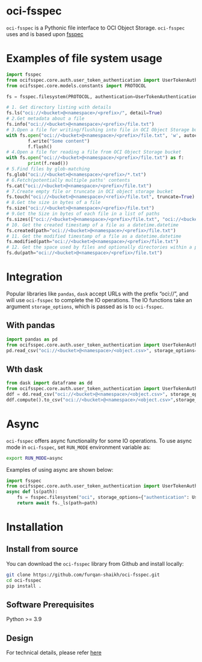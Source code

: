 # oci-fsspec
`oci-fsspec` is a Pythonic file interface to OCI Object Storage.
`oci-fsspec` uses and is based upon [fsspec](https://github.com/fsspec/filesystem_spec)

# Examples of file system usage
```python
import fsspec
from ocifsspec.core.auth.user_token_authentication import UserTokenAuthentication
from ocifsspec.core.models.constants import PROTOCOL

fs = fsspec.filesystem(PROTOCOL, authentication=UserTokenAuthentication())

# 1. Get directory listing with details
fs.ls("oci://<bucket>@<namespace>/<prefix>/", detail=True)
# 2.Get metadata about a file
fs.info("oci://<bucket>@<namespace>/<prefix>/file.txt")
# 3.Open a file for writing/flushing into file in OCI Object Storage bucket
with fs.open("oci://<bucket>@<namespace>/<prefix>/file.txt", 'w', autocommit=True) as f:
        f.write("Some content")
        f.flush()
# 4.Open a file for reading a file from OCI Object Storage bucket
with fs.open("oci://<bucket>@<namespace>/<prefix>/file.txt") as f:
        print(f.read())
# 5.Find files by glob-matching
fs.glob("oci://<bucket>@<namespace>/<prefix>/*.txt")
# 6.Fetch(potentially multiple paths' contents
fs.cat("oci://<bucket>@<namespace>/<prefix>/file.txt")
# 7.Create empty file or truncate in OCI object storage bucket
fs.touch("oci://<bucket>@<namespace>/<refix>/file.txt", truncate=True)
# 8.Get the size in bytes of a file
fs.size("oci://<bucket>@<namespace>/<prefix>/file.txt")
# 9.Get the Size in bytes of each file in a list of paths
fs.sizes(["oci://<bucket>@<namespace>/<prefix>/file.txt", "oci://<bucket>@<namespace>/<prefix>/file_2.txt"])
# 10. Get the created timestamp of a file as a datetime.datetime
fs.created(path="oci://<bucket>@<namespace>/<prefix>/file.txt")
# 11. Get the modified timestamp of a file as a datetime.datetime
fs.modified(path="oci://<bucket>@<namespace>/<prefix>/file.txt")
# 12. Get the space used by files and optionally directories within a path
fs.du(path="oci://<bucket>@<namespace>/<prefix>/file.txt")
```

# Integration
Popular libraries like `pandas`, `dask` accept URLs with the prefix “oci://”, and will use `oci-fsspec` to complete the IO operations.
The IO functions take an argument `storage_options`, which is passed as is to `oci-fsspec`. 

## With pandas
```python
import pandas as pd
from ocifsspec.core.auth.user_token_authentication import UserTokenAuthentication
pd.read_csv("oci://<bucket>@<namespace>/<object.csv>", storage_options={"authentication": UserTokenAuthentication()})
```
## Wth dask
```python
from dask import dataframe as dd
from ocifsspec.core.auth.user_token_authentication import UserTokenAuthentication
ddf = dd.read_csv("oci://<bucket>@<namespace>/<object.csv>", storage_options={"authentication": UserTokenAuthentication()})
ddf.compute().to_csv("oci://<bucket>@<namespace>/<object.csv>",storage_options={"authentication": UserTokenAuthentication()})
```

# Async
`oci-fsspec` offers async functionality for some IO operations.
To use async mode in `oci-fsspec`, set `RUN_MODE` environment variable as:
```bash
export RUN_MODE=async
```
Examples of using async are shown below:
```python
import fsspec
from ocifsspec.core.auth.user_token_authentication import UserTokenAuthentication
async def ls(path):
    fs = fsspec.filesystem("oci", storage_options={"authentication": UserTokenAuthentication()})
    return await fs._ls(path=path)
```

# Installation
## Install from source
You can download the `oci-fsspec` library from Github and install locally:
```bash
git clone https://github.com/furqan-shaikh/oci-fsspec.git
cd oci-fsspec
pip install .
```

## Software Prerequisites
Python >= 3.9

## Design
For technical details, please refer [here](./docs/README.md)




